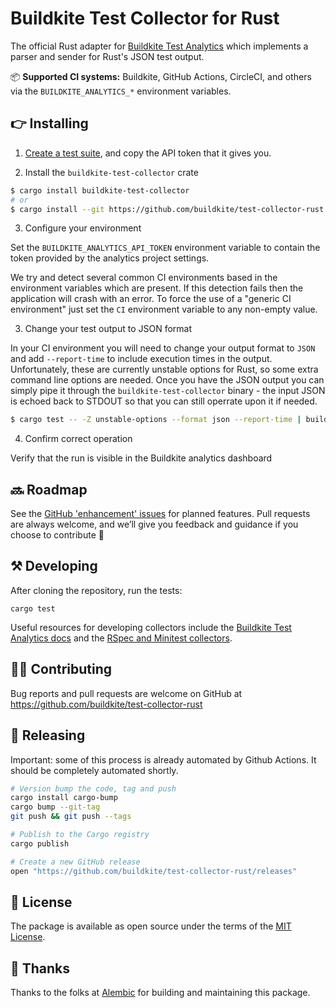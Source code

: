 # Buildkite Test Collector for Rust

The official Rust adapter for [Buildkite Test Analytics](https://buildkite.com/test-analytics) which implements a parser and sender for Rust's JSON test output.

📦 **Supported CI systems:** Buildkite, GitHub Actions, CircleCI, and others via the `BUILDKITE_ANALYTICS_*` environment variables.

## 👉 Installing

1. [Create a test suite](https://buildkite.com/docs/test-analytics), and copy the API token that it gives you.

2. Install the `buildkite-test-collector` crate

```sh
$ cargo install buildkite-test-collector
# or
$ cargo install --git https://github.com/buildkite/test-collector-rust buildkite-test-collector
```

3. Configure your environment

Set the `BUILDKITE_ANALYTICS_API_TOKEN` environment variable to contain the
token provided by the analytics project settings.

We try and detect several common CI environments based in the environment
variables which are present.  If this detection fails then the application will
crash with an error.  To force the use of a "generic CI environment" just set
the `CI` environment variable to any non-empty value.

3. Change your test output to JSON format

In your CI environment you will need to change your output format to `JSON` and
add `--report-time` to include execution times in the output.  Unfortunately,
these are currently unstable options for Rust, so some extra command line
options are needed.  Once you have the JSON output you can simply pipe it
through the `buildkite-test-collector` binary - the input JSON is echoed back to STDOUT so that you
can still operrate upon it if needed.

```sh
$ cargo test -- -Z unstable-options --format json --report-time | buildkite-test-collector
```

4. Confirm correct operation

Verify that the run is visible in the Buildkite analytics dashboard

## 🔜 Roadmap

See the [GitHub 'enhancement' issues](https://github.com/buildkite/test-collector-rust/issues?q=is%3Aissue+is%3Aopen+label%3Aenhancement) for planned features. Pull requests are always welcome, and we’ll give you feedback and guidance if you choose to contribute 💚

## ⚒ Developing

After cloning the repository, run the tests:

```
cargo test
```

Useful resources for developing collectors include the [Buildkite Test Analytics docs](https://buildkite.com/docs/test-analytics) and the [RSpec and Minitest collectors](https://github.com/buildkite/rspec-buildkite-analytics).

## 👩‍💻 Contributing

Bug reports and pull requests are welcome on GitHub at https://github.com/buildkite/test-collector-rust

## 🚀 Releasing

Important: some of this process is already automated by Github Actions.  It should be completely automated shortly.

```sh
# Version bump the code, tag and push
cargo install cargo-bump
cargo bump --git-tag
git push && git push --tags

# Publish to the Cargo registry
cargo publish

# Create a new GitHub release
open "https://github.com/buildkite/test-collector-rust/releases"
```

## 📜 License

The package is available as open source under the terms of the [MIT License](https://opensource.org/licenses/MIT).

## 🤙 Thanks

Thanks to the folks at [Alembic](https://alembic.com.au/) for building and maintaining this package.
